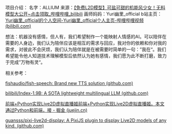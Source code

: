 项目介绍：
名字：ALLIUM
来源：[【免费L2D模型】可盐可甜的机能风少女！无料模型大公开~点击领取_哔哩哔哩_bilibili](https://www.bilibili.com/video/BV1S8411H7zf/?vd_source=7e1e7811223fe73ff894e73dc5ded73d)
画师妈妈：Yuri幽里_official
    b站主页：[Yuri幽里_official的个人空间-Yuri幽里_official个人主页-哔哩哔哩视频 (bilibili.com)](https://space.bilibili.com/1815643596)

想法：机器没有感情，但人有，我们希望制作一个能映射人情感的AI。可以陪伴在需要的人身边，我们认为陪伴应该是相互的需求与回应，我对你的依赖和你对我的需求，对彼此不会厌烦，我们认为陪伴就是在被需要时简单的一句：”我在“。我们希望能令他人知道技术理解模型后依然认为她有感情，我们愿为此不断打磨，致力于完成”万物有灵“。

相关参考：

[fishaudio/fish-speech: Brand new TTS solution (github.com)](https://github.com/fishaudio/fish-speech)

[bilibili/Index-1.9B: A SOTA lightweight multilingual LLM (github.com)](https://github.com/bilibili/Index-1.9B)

[前端+Python实现Live2D虚拟直播姬前端+Python实现Live2D虚拟直播姬。本文通过Python和前端，接 - 掘金 (juejin.cn)](https://juejin.cn/post/7242279345136861241)

[guansss/pixi-live2d-display: A PixiJS plugin to display Live2D models of any kind. (github.com)](https://github.com/guansss/pixi-live2d-display)
